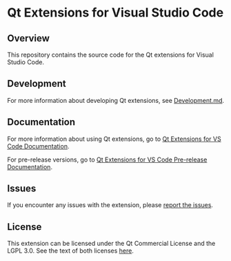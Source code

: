 # Qt Extensions for Visual Studio Code

## Overview

This repository contains the source code for the Qt extensions for Visual Studio
Code.

## Development

For more information about developing Qt extensions, see [Development.md](Development.md).

## Documentation

For more information about using Qt extensions, go to
[Qt Extensions for VS Code Documentation](https://doc.qt.io/vscodeext/index.html).

For pre-release versions, go to
[Qt Extensions for VS Code Pre-release Documentation](https://doc-snapshots.qt.io/vscodeext-dev/).

## Issues

If you encounter any issues with the extension, please [report the
issues](https://bugreports.qt.io/projects/VSCODEEXT).

## License

This extension can be licensed under the Qt Commercial License and the
LGPL 3.0. See the text of both licenses [here](LICENSE).
